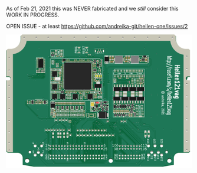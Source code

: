 
As of Feb 21, 2021 this was NEVER fabricated and we *still* consider this WORK IN PROGRESS.

OPEN ISSUE - at least https://github.com/andreika-git/hellen-one/issues/2

![x](hellen121vag-a.png)
